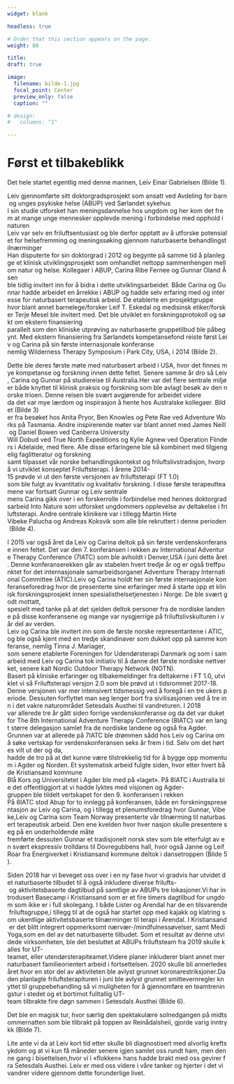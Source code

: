 ```yaml
---
widget: blank

headless: true

# Order that this section appears on the page.
weight: 80

title: 
draft: true

image:
  filename: bilde-1.jpg
  focal_point: Center
  preview_only: false
  caption: ""

# design:
#   columns: "1"

---
```


# Først et tilbakeblikk

Det hele startet egentlig med denne mannen, Leiv Einar Gabrielsen (Bilde 1).

Leiv gjennomførte sitt doktorgradsprosjekt som ansatt ved Avdeling for barn og unges psykiske helse (ABUP) ved Sørlandet sykehus I sin studie utforsket han meningsdannelse hos ungdom og her kom det frem at mange unge mennesker opplevde mening i forbindelse med opphold i naturen Leiv var selv en friluftsentusiast og ble derfor opptatt av å utforske potensialet for helsefremming og meningssøking gjennom naturbaserte behandlingstilnærminger Han disputerte for sin doktorgrad i 2012 og begynte på samme tid å planlegge et klinisk utviklingsprosjekt som omhandlet nettopp sammenhengen mellom natur og helse. Kollegaer i ABUP, Carina Ribe Fernee og Gunnar Oland Åsen ble tidlig invitert inn for å bidra i dette utviklingsarbeidet. Både Carina og Gunnar hadde arbeidet en årrekke i ABUP og hadde selv erfaring med og interesse for naturbasert terapeutisk arbeid. De etablerte en prosjektgruppe hvor blant annet barnelege/forsker Leif T. Eskedal og medisinsk etiker/forsker Terje Mesel ble invitert med. Det ble utviklet en forskningsprotokoll og søkt om ekstern finansiering parallelt som den kliniske utprøving av naturbaserte gruppetilbud ble påbegynt. Med ekstern finansiering fra Sørlandets kompetansefond reiste først Leiv og Carina på sin første internasjonale konferanse nemlig Wilderness Therapy Symposium i Park City, USA, i 2014 (Bilde 2). 


Dette ble deres første møte med naturbasert arbeid i USA, hvor det finnes mye kompetanse og forskning innen dette feltet. Senere samme år dro så Leiv, Carina og Gunnar på studiereise til Australia.Her var det flere sentrale miljøer både knyttet til klinisk praksis og forskning som ble avlagt besøk av den norske trioen. Denne reisen ble svært avgjørende for arbeidet videre da det var mye lærdom og inspirasjon å hente hos Australske kollegaer. Bildet (Bilde 3) er fra besøket hos Anita Pryor, Ben Knowles og Pete Rae ved Adventure Works på Tasmania. Andre inspirerende møter var blant annet med James Neill og Daniel Bowen ved Canberra University Will Dobud ved True North Expeditions og Kylie Agnew ved Operation Flinders i Adelaide, med flere. Alle disse erfaringene ble så kombinert med tilgjengelig faglitteratur og forskning samt tilpasset vår norske behandlingskontekst og friluftslivstradisjon, hvorpå vi utviklet konseptet Friluftsterapi. I årene 2014-15 prøvde vi ut den første versjonen av friluftsterapi (FT 1.0) som ble fulgt av kvantitativ og kvalitativ forskning. I disse første terapeutteamene var fortsatt Gunnar og Leiv sentrale mens Carina gikk over i en forskerrolle i forbindelse med hennes doktorgradsarbeid Into Nature som utforsket ungdommers opplevelse av deltakelse i friluftsterapi. Andre sentrale klinikere var i tillegg Martin Hirte Vibeke Palucha og Andreas Koksvik som alle ble rekruttert i denne perioden (Bilde 4). 


I 2015 var også året da Leiv og Carina deltok på sin første verdenskonferanse innen feltet. Det var den 7. konferansen i rekken av International Adventure Therapy Conference (7IATC) som ble avholdt i Denver,USA i juni dette året. Denne konferanserekken går av stabelen hvert tredje år og er også treffpunktet for det internasjonale samarbeidsorganet Adventure Therapy International Committee (ATIC).Leiv og Carina holdt her sin første internasjonale konferanseforedrag hvor de presenterte sine erfaringer med å starte opp et klinisk forskningsprosjekt innen spesialisthelsetjenesten i Norge. De ble svært godt mottatt, spesielt med tanke på at det sjelden deltok personer fra de nordiske landene på disse konferansene og mange var nysgjerrige på friluftslivskulturen i vår del av verden. Leiv og Carina ble invitert inn som de første norske representantene i ATIC, og ble også kjent med en tredje skandinaver som dukket opp på samme konferanse, nemlig Tinna J. Mariager, som senere etablerte Foreningen for Udendørsterapi Danmark og som i samarbeid med Leiv og Carina tok initiativ til å danne det første nordiske nettverket, senere kalt Nordic Outdoor Therapy Network (NOTN). Basert på kliniske erfaringer og tilbakemeldinger fra deltakerne i FT 1.0, utviklet vi så Friluftsterapi versjon 2.0 som ble prøvd ut i tidsrommet 2017-18. Denne versjonen var mer intensivert tidsmessig ved å foregå i en tre ukers periode. Dessuten forflyttet man seg lenger bort fra sivilisasjonen ved å tre inn i det vakre naturområdet Setesdals Austhei til vandreturen. I 2018 var allerede tre år gått siden forrige verdenskonferanse og da det var duket for The 8th International Adventure Therapy Conference (8IATC) var en langt større delegasjon samlet fra de nordiske landene og også fra Agder. Grunnen var at allerede på 7IATC ble drømmen sådd hos Leiv og Carina om å søke vertskap for verdenskonferansen seks år frem i tid. Selv om det hørtes vilt ut der og da, hadde de tro på at det kunne være tilstrekkelig tid for å bygge opp momentum i Agder og Norden. Et systematisk arbeid fulgte siden, hvor etter hvert både Kristiansand kommune Blå Kors og Universitetet i Agder ble med på «laget». På 8IATC i Australia ble det offentliggjort at vi hadde lyktes med visjonen og Agder-gruppen ble tildelt vertskapet for den 9. konferansen i rekken På 8IATC stod Abup for to innlegg på konferansen, både en forskningspresentasjon av Leiv og Carina, og i tillegg et plenumsforedrag hvor Gunnar, Vibeke,Leiv og Carina som Team Norway presenterte vår tilnærming til naturbasert terapeutisk arbeid. Den ene kvelden hvor hver nasjon skulle presentere seg på en underholdende måte fremførte dessuten Gunnar et tradisjonelt norsk stev som ble etterfulgt av en svært ekspressiv trolldans til Dovregubbens hall, hvor også Janne og Leif Roar fra Energiverket i Kristiansand kommune deltok i dansetroppen (Bilde 5). 


Siden 2018 har vi beveget oss over i en ny fase hvor vi gradvis har utvidet det naturbaserte tilbudet til å også inkludere diverse frilufts- og aktivitetsbaserte dagtilbud på samtlige av ABUPs tre lokasjoner.Vi har introdusert Basecamp i Kristiansand som er et fire timers dagtilbud for ungdom som ikke er i full skolegang. I både Lister og Arendal har de en tilsvarende friluftsgruppe,i tillegg til at de også har startet opp med kajakk og klatring som ukentlige aktivitetsbaserte tilnærminger til terapi i Arendal. I Kristiansand er det blitt integrert oppmerksomt nærvær-/mindfulnessøvelser, samt MediYoga,som en del av det naturbaserte tilbudet. Som et resultat av denne utvidede virksomheten, ble det besluttet at ABUPs friluftsteam fra 2019 skulle kalles for UT-teamet, eller utendørsterapiteamet.Videre planer inkluderer blant annet mer naturbasert familieorientert arbeid i fortsettelsen. 2020 skulle bli annerledesåret hvor en stor del av aktiviteten ble avlyst grunnet koronarestriksjoner.Da den planlagte friluftsterapituren i juni ble avlyst grunnet smittevernregler knyttet til gruppebehandling så vi muligheten for å gjennomføre en teamtreningstur i stedet og et bortimot fulltallig UT-team tilbrakte fire døgn sammen i Setesdals Austhei (Bilde 6). 

Det ble en magisk tur, hvor særlig den spektakulære solnedgangen på midtsommernatten som ble tilbrakt på toppen av Reinådalsheii, gjorde varig inntrykk (Bilde 7). 

Lite ante vi da at Leiv kort tid etter skulle bli diagnostisert med alvorlig kreftsykdom og at vi kun få måneder senere igjen samlet oss rundt ham, men denne gang i bisettelsen,hvor vi i «flokken» hans hadde brakt med oss gevirer fra Setesdals Austhei. Leiv er med oss videre i våre tanker og hjerter i det vi vandrer videre gjennom dette forunderlige livet.